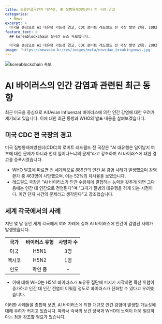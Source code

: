 ```yaml
---
title: 조류인플루엔자 대유행, 美 질병통제예방센터 전 국장 경고
categories:
  - News
excerpt: >
  미국을 중심으로 AI 대유행 가능성 경고, CDC 로버트 레드필드 전 국장 발언 인용. 2003년 이후 23개국 889건의 인간 AI 감염 사례 발생, 52% 치사율. 지난 3~5월 미국 3명, 멕시코 50대 남성 사망. WHO, H5N1 바이러스 확산 우려. AI 대유행 가능성 경고.
feature_text: >
  ## koreablockchain 실시간 뉴스 속보입니다.

  미국을 중심으로 AI 대유행 가능성 경고, CDC 로버트 레드필드 전 국장 발언 인용. 2003년 이후 23개국 889건의 인간 AI 감염 사례 발생, 52% 치사율. 지난 3~5월 미국 3명, 멕시코 50대 남성 사망. WHO, H5N1 바이러스 확산 우려. AI 대유행 가능성 경고.
image: 'https://newsdao.kr/res/images/meta/newsdao_breakingnews.jpg'
---
```


<p><img src="https://newsdao.kr/res/images/meta/newsdao_breakingnews.jpg" alt="koreablockchain 속보" /></p>

<h1>AI 바이러스의 인간 감염과 관련된 최근 동향</h1>

<p data-ke-size="size16">최근 미국을 중심으로 AI(Avian Influenza) 바이러스에 의한 인간 감염에 대한 우려가 제기되고 있습니다. 이에 대한 최근 동향과 WHO의 발표 내용을 살펴보겠습니다.</p>

<h2>미국 CDC 전 국장의 경고</h2>

<p data-ke-size="size16">미국 질병통제예방센터(CDC)의 로버트 레드필드 전 국장은 "AI 대유행은 일어날지 여부에 대한 문제가 아니라 언제 일어나느냐의 문제"라고 강조하며 AI 바이러스에 대한 경고를 증폭시켰습니다.</p>

<ul>
    <li>WHO 발표에 따르면 전 세계적으로 889건의 인간 AI 감염 사례가 발생했으며 감염 환자 중 463명이 사망했으며, 이는 52%의 치사율을 보였습니다.</li>
    <li>레드필드 국장은 "AI 바이러스가 인간 수용체에 결합하는 능력을 갖추게 되면 그다음에는 인간 대 인간으로 전염된다"며 "그때가 질병의 대유행을 겪게 되는 시점이다. 이건 단지 시간의 문제라고 생각한다"고 강조했습니다.</li>
</ul>

<h2>세계 각국에서의 사례</h2>

<p data-ke-size="size16">지난 몇 달 동안 세계 각국에서 여러 차례에 걸쳐 AI 바이러스에 인간이 감염된 사례가 발생했습니다.</p>

<table>
    <tr>
        <td style="text-align: center; height: 17px;"><b>국가</b></td>
        <td style="text-align: center; height: 17px;"><b>바이러스 유형</b></td>
        <td style="text-align: center; height: 17px;"><b>사망자 수</b></td>
    </tr>
    <tr>
        <td style="text-align: center; height: 17px;">미국</td>
        <td style="text-align: center; height: 17px;">H5N1</td>
        <td style="text-align: center; height: 17px;">3명</td>
    </tr>
    <tr>
        <td style="text-align: center; height: 17px;">멕시코</td>
        <td style="text-align: center; height: 17px;">H5N2</td>
        <td style="text-align: center; height: 17px;">1명</td>
    </tr>
    <tr>
        <td style="text-align: center; height: 17px;">인도</td>
        <td style="text-align: center; height: 17px;">확인 중</td>
        <td style="text-align: center; height: 17px;">-</td>
    </tr>
</table>

<ul>
    <li>이에 대해 WHO는 H5N1 바이러스가 포유류 집단에 퍼지기 시작하면 확산 위험이 증가하고 인간 대 인간 전염이 이뤄질 정도로 바이러스가 진화할 수 있다고 우려했습니다.</li>
</ul>

<p data-ke-size="size16">이러한 사례들을 종합해 보면, AI 바이러스에 의한 대규모 인간 감염이 발생할 가능성에 대해 우려가 커지고 있습니다. 따라서 각국의 보건 당국과 WHO의 노력이 더욱 필요하다는 점을 강조할 필요가 있습니다.</p>

